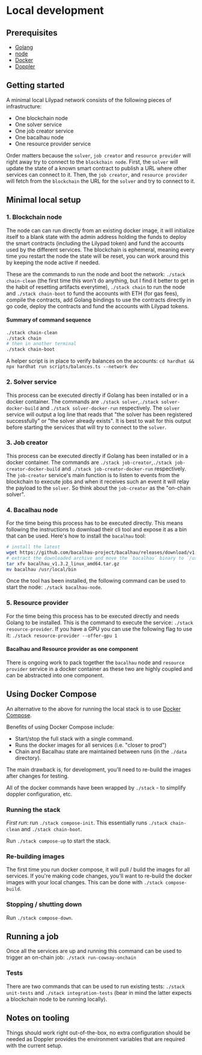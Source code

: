 # Local development

## Prerequisites

- [Golang](https://go.dev/doc/install)
- [node](https://nodejs.org/en/download/package-manager)
- [Docker](https://docs.docker.com/engine/install/)
- [Doppler](https://docs.doppler.com/docs/install-cli)

## Getting started

A minimal local Lilypad network consists of the following pieces of infrastructure:

- One blockchain node
- One solver service
- One job creator service
- One bacalhau node
- One resource provider service

Order matters because the `solver`, `job creator` and `resource provider` will right away try to connect to the `blockchain node`. First, the `solver` will update the state of a known smart contract to publish a URL where other services can connect to it. Then, the `job creator`, and `resource provider` will fetch from the `blockchain` the URL for the `solver` and try to connect to it.

## Minimal local setup

### 1. Blockchain node

The node can can run directly from an existing docker image, it will initialize itself to a blank state with the admin address holding the funds to deploy the smart contracts (including the Lilypad token) and fund the accounts used by the different services. The blockchain is ephemeral, meaning every time you restart the node the state will be reset, you can work around this by keeping the node active if needed.

These are the commands to run the node and boot the network: `./stack chain-clean` (the first time this won't do anything, but I find it better to get in the habit of resetting artifacts everytime), `./stack chain` to run the node and `./stack chain-boot` to fund the accounts with ETH (for gas fees), compile the contracts, add Golang bindings to use the contracts directly in go code, deploy the contracts and fund the accounts with Lilypad tokens.

#### Summary of command sequence

```sh
./stack chain-clean
./stack chain
# then in another terminal
./stack chain-boot
```

A helper script is in place to verify balances on the accounts: `cd hardhat && npx hardhat run scripts/balances.ts --network dev`

### 2. Solver service

This process can be executed directly if Golang has been installed or in a docker container. The commands are `./stack solver`,`./stack solver-docker-build` and `./stack solver-docker-run` respectively. The `solver` service will output a log line that reads that "the solver has been registered successfully" or "the solver already exists". It is best to wait for this output before starting the services that will try to connect to the `solver`.

### 3. Job creator

This process can be executed directly if Golang has been installed or in a docker container. The commands are `./stack job-creator`,`./stack job-creator-docker-build` and `./stack job-creator-docker-run` respectively. The `job-creator` service's main function is to listen to events from the blockchain to execute jobs and when it receives such an event it will relay the payload to the `solver`. So think about the `job-creator` as the "on-chain solver".

### 4. Bacalhau node

For the time being this process has to be executed directly. This means following the instructions to download their cli tool and expose it as a bin that can be used. Here's how to install the `bacalhau` tool:

```sh
# install the latest
wget https://github.com/bacalhau-project/bacalhau/releases/download/v1.3.2/bacalhau_v1.3.2_linux_amd64.tar.gz
# extract the downloaded archive and move the `bacalhau` binary to `/usr/local/bin`
tar xfv bacalhau_v1.3.2_linux_amd64.tar.gz
mv bacalhau /usr/local/bin
```

Once the tool has been installed, the following command can be used to start the node: `./stack bacalhau-node`.

### 5. Resource provider

For the time being this process has to be executed directly and needs Golang to be installed. This is the command to execute the service: `./stack resource-provider`. If you have a GPU you can use the following flag to use it: `./stack resource-provider --offer-gpu 1`

#### Bacalhau and Resource provider as one component

There is ongoing work to pack together the `bacalhau` node and `resource provider` service in a docker container as these two are highly coupled and can be abstracted into one component.

## Using Docker Compose

An alternative to the above for running the local stack is to use [Docker Compose](https://docs.docker.com/compose/).

Benefits of using Docker Compose include:

- Start/stop the full stack with a single command.
- Runs the docker images for all services (i.e. "closer to prod")
- Chain and Bacalhau state are maintained between runs (in the `./data` directory).

The main drawback is, for development, you'll need to re-build the images after changes for testing.

All of the docker commands have been wrapped by `./stack` - to simplify doppler configuration, etc.

### Running the stack

_First run_: run `./stack compose-init`. This essentially runs `./stack chain-clean` and `./stack chain-boot`.

Run `./stack compose-up` to start the stack.

### Re-building images

The first time you run docker compose, it will pull / build the images for all services. If you're making code changes, you'll want to re-build the docker images with your local changes. This can be done with `./stack compose-build`.

### Stopping / shutting down

Run `./stack compose-down`.

## Running a job

Once all the services are up and running this command can be used to trigger an on-chain job: `./stack run-cowsay-onchain`

### Tests

There are two commands that can be used to run existing tests: `./stack unit-tests` and `./stack integration-tests` (bear in mind the latter expects a blockchain node to be running locally).

## Notes on tooling

Things should work right out-of-the-box, no extra configuration should be needed as Doppler provides the environment variables that are required with the current setup.
